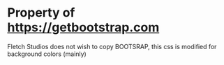 # Property of https://getbootstrap.com

Fletch Studios does not wish to copy BOOTSRAP, this css is modified for background colors (mainly)

